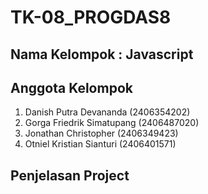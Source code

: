 # TK-08_PROGDAS8

## Nama Kelompok : Javascript

## Anggota Kelompok
1. Danish Putra Devananda (2406354202)
2. Gorga Friedrik Simatupang (2406487020)
3. Jonathan Christopher (2406349423)
4. Otniel Kristian Sianturi (2406401571)

## Penjelasan Project
